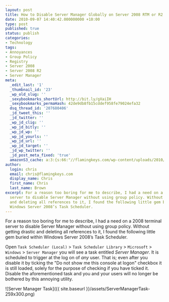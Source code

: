 ```yaml
---
layout: post
title: How to Disable Server Manager Globally on Server 2008 RTM or R2
date: 2010-09-07 14:40:42.000000000 +10:00
type: post
published: true
status: publish
categories:
- Technology
tags:
- Annoyances
- Group Policy
- Registry
- Server 2008
- Server 2008 R2
- Server Manager
meta:
  _edit_last: '1'
  _thumbnail_id: '23'
  _wp_old_slug: ''
  _sexybookmarks_shortUrl: http://bit.ly/gXaiIH
  _sexybookmarks_permaHash: 42de9db8fb15cddef958fe79024efa32
  dsq_thread_id: '207680406'
  _jd_tweet_this: ''
  _jd_twitter: ''
  _wp_jd_clig: ''
  _wp_jd_bitly: ''
  _wp_jd_wp: ''
  _wp_jd_yourls: ''
  _wp_jd_url: ''
  _wp_jd_target: ''
  _jd_wp_twitter: ''
  _jd_post_meta_fixed: 'true'
  amazonS3_cache: a:3:{s:66:"//flamingkeys.com/wp-content/uploads/2010/09/ServerManagerTask.png";i:23;s:74:"//flamingkeys.com/wp-content/uploads/2010/09/ServerManagerTask-129x150.png";i:23;s:74:"//flamingkeys.com/wp-content/uploads/2010/09/ServerManagerTask-259x300.png";i:23;}
author:
  login: chris
  email: chris@flamingkeys.com
  display_name: Chris
  first_name: Chris
  last_name: Brown
excerpt: For a reason too boring for me to describe, I had a need on a 2008 terminal
  server to disable Server Manager without using group policy. Without getting drastic
  and deleting all references to it, I found the following little gem buried within
  Windows Server 2008’s Task Scheduler.
---
```


For a reason too boring for me to describe, I had a need on a 2008 terminal server to disable Server Manager without using group policy. Without getting drastic and deleting all references to it, I found the following little gem buried within Windows Server 2008’s Task Scheduler.

Open `Task Scheduler (Local)` > `Task Scheduler Library` > `Microsoft` > `Windows` > `Server Manager` you will see a task entitled *Server Manager*. It is scheduled to trigger at the log on of _any_ user. That is; even after you disable it by ticking the "Do not show me this console at logon" checkbox it is still loaded, solely for the purpose of checking if you have ticked it. Disable the aforementioned task and you and your users will no longer be bothered by this annoying utility.

![Server Manager Task]({{ site.baseurl }}/assets/ServerManagerTask-259x300.png)
